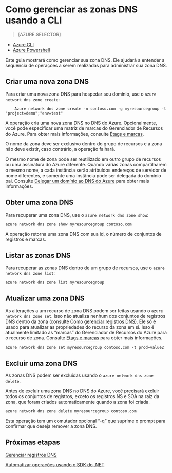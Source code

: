 <properties 
   pageTitle="Operações em zonas DNS usando a CLI | Microsoft Azure" 
   description="Você pode gerenciar zonas DNS usando a CLI do Azure. Como atualizar, excluir e criar zonas DNS no DNS do Azure" 
   services="dns" 
   documentationCenter="na" 
   authors="joaoma" 
   manager="Adinah" 
   editor=""/>

<tags
   ms.service="dns"
   ms.devlang="na"
   ms.topic="article"
   ms.tgt_pltfrm="na"
   ms.workload="infrastructure-services" 
   ms.date="09/02/2015"
   ms.author="joaoma"/>

# Como gerenciar as zonas DNS usando a CLI

> [AZURE.SELECTOR]
- [Azure CLI](dns-operations-dnszones-cli.md)
- [Azure Powershell](dns-operations-dnszones.md)

Este guia mostrará como gerenciar sua zona DNS. Ele ajudará a entender a sequência de operações a serem realizadas para administrar sua zona DNS.

## Criar uma nova zona DNS

Para criar uma nova zona DNS para hospedar seu domínio, use o `azure network dns zone create`:

		Azure network dns zone create -n contoso.com -g myresourcegroup -t "project=demo";"env=test"

A operação cria uma nova zona DNS no DNS do Azure. Opcionalmente, você pode especificar uma matriz de marcas do Gerenciador de Recursos do Azure. Para obter mais informações, consulte [Etags e marcas](dns-getstarted-create-dnszone.md#Etags-and-tags).

O nome da zona deve ser exclusivo dentro do grupo de recursos e a zona não deve existir, caso contrário, a operação falhará.

O mesmo nome de zona pode ser reutilizado em outro grupo de recursos ou uma assinatura do Azure diferente. Quando várias zonas compartilharem o mesmo nome, a cada instância serão atribuídos endereços de servidor de nome diferentes, e somente uma instância pode ser delegada do domínio pai. Consulte [Delegar um domínio ao DNS do Azure](dns-domain-delegation.md) para obter mais informações.

## Obter uma zona DNS

Para recuperar uma zona DNS, use o `azure network dns zone show`:

	azure network dns zone show myresourcegroup contoso.com

A operação retorna uma zona DNS com sua id, o número de conjuntos de registros e marcas.


## Listar as zonas DNS

Para recuperar as zonas DNS dentro de um grupo de recursos, use o `azure network dns zone list`:

	azure network dns zone list myresourcegroup


## Atualizar uma zona DNS

As alterações a um recurso de zona DNS podem ser feitas usando o `azure network dns zone set`. Isso não atualiza nenhum dos conjuntos de registros DNS dentro da zona (consulte [Como gerenciar registros DNS](dns-operations-recordsets.md)). Ele só é usado para atualizar as propriedades do recurso da zona em si. Isso é atualmente limitado às “marcas” do Gerenciador de Recursos do Azure para o recurso de zona. Consulte [Etags e marcas](dns-getstarted-create-dnszone.md#Etags-and-tags) para obter mais informações.

	azure network dns zone set myresourcegroup contoso.com -t prod=value2

## Excluir uma zona DNS

As zonas DNS podem ser excluídas usando o `azure network dns zone delete`.
 
Antes de excluir uma zona DNS no DNS do Azure, você precisará excluir todos os conjuntos de registros, exceto os registros NS e SOA na raiz da zona, que foram criados automaticamente quando a zona foi criada.

	azure network dns zone delete myresourcegroup contoso.com 

Esta operação tem um comutador opcional “-q” que suprime o prompt para confirmar que deseja remover a zona DNS.


## Próximas etapas


[Gerenciar registros DNS](dns-operations-recordsets-cli.md)

[Automatizar operações usando o SDK do .NET](dns-sdk.md)

<!---HONumber=Oct15_HO1-->
